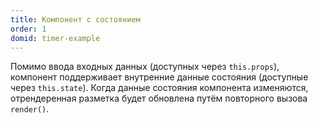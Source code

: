 ```yaml
---
title: Компонент с состоянием
order: 1
domid: timer-example
---
```


Помимо ввода входных данных (доступных через `this.props`), компонент поддерживает внутренние данные состояния (доступные через `this.state`). Когда данные состояния компонента изменяются, отрендеренная разметка будет обновлена путём повторного вызова `render()`.
